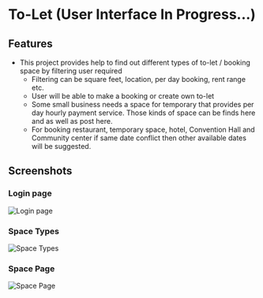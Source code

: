 # To-Let   (User Interface In Progress...)

## Features
   * This project provides help to find out different types of to-let / booking space by filtering user required
     - Filtering can be square feet, location, per day booking, rent range etc.
     - User will be able to make a booking or create own to-let
     - Some small business needs a space for temporary that provides per day hourly payment service. Those kinds of space can be finds here and as well as post here.
     - For booking restaurant, temporary space, hotel, Convention Hall and Community center if same date conflict then other available dates will be suggested.
    










## Screenshots

### Login page
![Login page](https://user-images.githubusercontent.com/39630470/135303097-6ae8c041-73ee-40a7-a003-0f6a1d9c3ec9.PNG)
### Space Types
![Space Types](https://user-images.githubusercontent.com/39630470/135303733-2c21dc60-a14e-45c5-80ad-76dc66a30223.PNG)
### Space Page
![Space Page](https://user-images.githubusercontent.com/39630470/135303020-bd8a00b3-c489-49b8-86fa-01e7aa49fa86.PNG)
